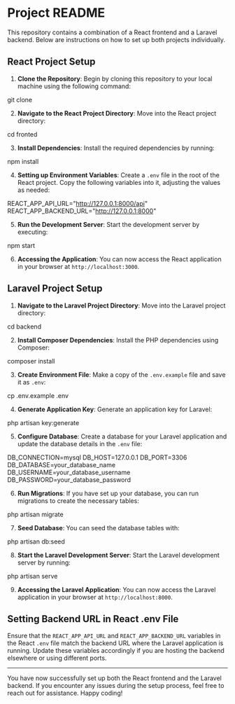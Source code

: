 # Project README

This repository contains a combination of a React frontend and a Laravel backend. Below are instructions on how to set up both projects individually.

## React Project Setup

1. **Clone the Repository**: Begin by cloning this repository to your local machine using the following command:

git clone <repository-url>


2. **Navigate to the React Project Directory**: Move into the React project directory:

cd fronted


3. **Install Dependencies**: Install the required dependencies by running:

npm install


4. **Setting up Environment Variables**: Create a `.env` file in the root of the React project. Copy the following variables into it, adjusting the values as needed:

REACT_APP_API_URL="http://127.0.0.1:8000/api"
REACT_APP_BACKEND_URL="http://127.0.0.1:8000"


5. **Run the Development Server**: Start the development server by executing:

npm start


6. **Accessing the Application**: You can now access the React application in your browser at `http://localhost:3000`.



## Laravel Project Setup

1. **Navigate to the Laravel Project Directory**: Move into the Laravel project directory:

cd backend


2. **Install Composer Dependencies**: Install the PHP dependencies using Composer:

composer install


3. **Create Environment File**: Make a copy of the `.env.example` file and save it as `.env`:

cp .env.example .env


4. **Generate Application Key**: Generate an application key for Laravel:

php artisan key:generate


5. **Configure Database**: Create a database for your Laravel application and update the database details in the `.env` file:

DB_CONNECTION=mysql
DB_HOST=127.0.0.1
DB_PORT=3306
DB_DATABASE=your_database_name
DB_USERNAME=your_database_username
DB_PASSWORD=your_database_password


6. **Run Migrations**: If you have set up your database, you can run migrations to create the necessary tables:

php artisan migrate

7. **Seed Database**: You can seed the database tables with:

php artisan db:seed


8. **Start the Laravel Development Server**: Start the Laravel development server by running:

php artisan serve


9. **Accessing the Laravel Application**: You can now access the Laravel application in your browser at `http://localhost:8000`.



## Setting Backend URL in React .env File

Ensure that the `REACT_APP_API_URL` and `REACT_APP_BACKEND_URL` variables in the React `.env` file match the backend URL where the Laravel application is running. Update these variables accordingly if you are hosting the backend elsewhere or using different ports.

---

You have now successfully set up both the React frontend and the Laravel backend. If you encounter any issues during the setup process, feel free to reach out for assistance. Happy coding!
